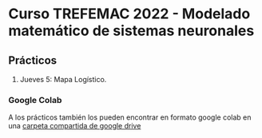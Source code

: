 # Curso TREFEMAC 2022 - Modelado matemático de sistemas neuronales

## Prácticos 

1. Jueves 5: Mapa Logístico.

### Google Colab

A los prácticos también los pueden encontrar en formato google colab en una [carpeta compartida de google drive](https://drive.google.com/drive/folders/16hJU0UqLRHFuDP6vwu2vi94h47Dfafb3?usp=sharing)
